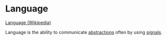 # Language

<a href="https://en.wikipedia.org/wiki/Language" target="_blank">Language (Wikipedia)</a>

Language is the ability to communicate [abstractions](./abstraction.md) often by using [signals](./signals.md).
